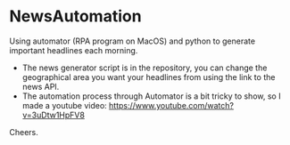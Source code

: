# NewsAutomation
Using automator (RPA program on MacOS) and python to generate important headlines each morning.

* The news generator script is in the repository, you can change the geographical area you want your headlines from using the link to the news API. 
* The automation process through Automator is a bit tricky to show, so I made a youtube video: https://www.youtube.com/watch?v=3uDtw1HpFV8

Cheers. 
